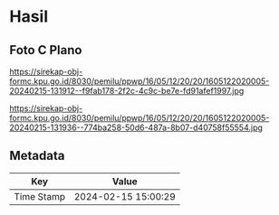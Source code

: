 # Hasil

## Foto C Plano

https://sirekap-obj-formc.kpu.go.id/8030/pemilu/ppwp/16/05/12/20/20/1605122020005-20240215-131912--f9fab178-2f2c-4c9c-be7e-fd91afef1997.jpg

https://sirekap-obj-formc.kpu.go.id/8030/pemilu/ppwp/16/05/12/20/20/1605122020005-20240215-131936--774ba258-50d6-487a-8b07-d40758f55554.jpg


## Metadata

| Key        | Value               |
| ---------- | ------------------- |
| Time Stamp | 2024-02-15 15:00:29 |



